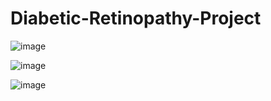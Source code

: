 # Diabetic-Retinopathy-Project
![image](https://github.com/vanshajsingla/Diabetic-Retinopathy-Project/assets/72307225/82d34a06-64ae-423c-8c28-d30bae77d794)

![image](https://github.com/vanshajsingla/Diabetic-Retinopathy-Project/assets/72307225/87a9c51b-cd24-4934-8d82-3c90751499bb)

![image](https://github.com/vanshajsingla/Diabetic-Retinopathy-Project/assets/72307225/20e1898d-cbca-49ee-a8ef-23254f76d637)



